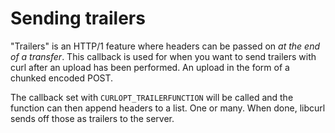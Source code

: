 # Sending trailers

"Trailers" is an HTTP/1 feature where headers can be passed on *at the end of
a transfer*. This callback is used for when you want to send trailers with
curl after an upload has been performed. An upload in the form of a chunked
encoded POST.

The callback set with `CURLOPT_TRAILERFUNCTION` will be called and the
function can then append headers to a list. One or many. When done, libcurl
sends off those as trailers to the server.
